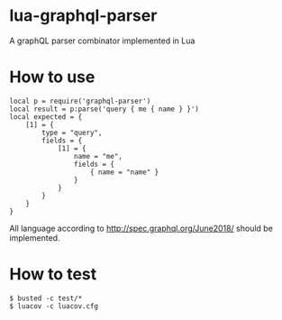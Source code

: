 # lua-graphql-parser
A graphQL parser combinator implemented in Lua

# How to use

```
local p = require('graphql-parser')
local result = p:parse('query { me { name } }')
local expected = {
    [1] = {
        type = "query",
        fields = {
            [1] = {
                name = "me",
                fields = {
                    { name = "name" }
                }
            }
        }
    }
}
```

All language according to http://spec.graphql.org/June2018/ should be implemented.

# How to test

```shell script
$ busted -c test/*
$ luacov -c luacov.cfg
```
